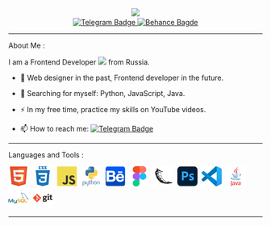 <div id="header" align="center">
  <img src="https://media4.giphy.com/media/v1.Y2lkPTc5MGI3NjExa3plNjNoaHpscWhxMHNsNHp2ODRvNDdwZWJlbGppZG1xMWQzMnMzeiZlcD12MV9pbnRlcm5hbF9naWZfYnlfaWQmY3Q9Zw/3oKIPnAiaMCws8nOsE/giphy.gif" width="200"/>
</div>
<div id="badges" align="center">
  <a href="https://t.me/AlienEliz">
    <img src="https://img.shields.io/badge/Telegram-%2329b6f2?style=for-the-badge&logo=Telegram&logoColor=%23ffffff" alt="Telegram Badge"/>
  </a>
  <a href="https://www.behance.net/elizalien">
    <img src="https://img.shields.io/badge/Behance-%232d2dfa?style=for-the-badge&logo=Behance&logoColor=%23ffffff" alt="Behance Bagde"/>
  </a>
</div>

---

About Me :

I am a Frontend Developer <img src="https://media.giphy.com/media/WUlplcMpOCEmTGBtBW/giphy.gif" width="30"> from Russia.

- :telescope: Web designer in the past, Frontend developer in the future.

- :seedling: Searching for myself: Python, JavaScript, Java.

- :zap: In my free time, practice my skills on YouTube videos.

- :mailbox: How to reach me: [![Telegram Badge](https://img.shields.io/badge/Telegram-%2329b6f2?style=flat&logo=Telegram&logoColor=%23ffffff)](https://t.me/AlienEliz)

---

Languages and Tools :

<div>
  <img src="https://github.com/devicons/devicon/blob/master/icons/html5/html5-original.svg" title="HTML5" alt="HTML" width="40" height="40"/>&nbsp;
  <img src="https://github.com/devicons/devicon/blob/master/icons/css3/css3-plain-wordmark.svg"  title="CSS3" alt="CSS" width="40" height="40"/>&nbsp;
  <img src="https://github.com/devicons/devicon/blob/master/icons/javascript/javascript-original.svg" title="JavaScript" alt="JavaScript" width="40" height="40"/>&nbsp;
  <img src="https://github.com/devicons/devicon/blob/master/icons/python/python-original-wordmark.svg" title="Python" alt="Python" width="40" height="40"/>&nbsp;
  <img src="https://github.com/devicons/devicon/blob/master/icons/behance/behance-original.svg" title="Behance" alt="Behance" width="40" height="40"/>&nbsp;
  <img src="https://github.com/devicons/devicon/blob/master/icons/figma/figma-original.svg" title="Figma" alt="Figma" width="40" height="40"/>&nbsp;
  <img src="https://github.com/devicons/devicon/blob/master/icons/flask/flask-original.svg" title="Flask" alt="Flask" width="40" height="40"/>&nbsp;
  <img src="https://github.com/devicons/devicon/blob/master/icons/photoshop/photoshop-original.svg" title="Photoshop" alt="Photoshop" width="40" height="40"/>&nbsp;
  <img src="https://github.com/devicons/devicon/blob/master/icons/vscode/vscode-original.svg" title="VScode" alt="VScode" width="40" height="40"/>&nbsp;
  <img src="https://github.com/devicons/devicon/blob/master/icons/java/java-original-wordmark.svg" title="Java" alt="Java" width="40" height="40"/>&nbsp;
  <img src="https://github.com/devicons/devicon/blob/master/icons/mysql/mysql-original-wordmark.svg" title="MySQL"  alt="MySQL" width="40" height="40"/>&nbsp;
  <img src="https://github.com/devicons/devicon/blob/master/icons/git/git-original-wordmark.svg" title="Git" **alt="Git" width="40" height="40"/>
</div>

---

